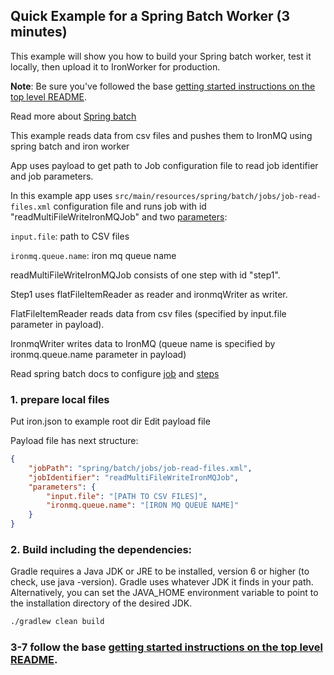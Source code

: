 ## Quick Example for a Spring Batch Worker (3 minutes)

This example will show you how to build your Spring batch worker, test it locally, then upload it
to IronWorker for production.

**Note**: Be sure you've followed the base [getting started instructions on the top level README](https://github.com/iron-io/dockerworker).

Read more about [Spring batch](http://docs.spring.io/spring-batch/trunk/reference/html/index.html)

This example reads data from csv files and pushes them to IronMQ using spring batch and iron worker

App uses payload to get path to Job configuration file to read job identifier and job parameters.

In this example app uses `src/main/resources/spring/batch/jobs/job-read-files.xml` configuration file 
and runs job with id "readMultiFileWriteIronMQJob" and two [parameters](http://docs.spring.io/spring-batch/trunk/reference/html/configureStep.html#late-binding):                                                                                                   

`input.file`: path to CSV files                                                                                                                                 

`ironmq.queue.name`: iron mq queue name


readMultiFileWriteIronMQJob consists of one step with id "step1". 

Step1 uses flatFileItemReader as reader and ironmqWriter as writer. 

FlatFileItemReader reads data from csv files (specified by input.file parameter in payload). 

IronmqWriter writes data to IronMQ (queue name is specified by ironmq.queue.name parameter in payload)


Read spring batch docs to configure [job](http://docs.spring.io/spring-batch/trunk/reference/html/configureJob.html) 
and [steps](http://docs.spring.io/spring-batch/trunk/reference/html/configureStep.html)

### 1. prepare local files

Put iron.json to example root dir
Edit payload file

Payload file has next structure:
```json
{
    "jobPath": "spring/batch/jobs/job-read-files.xml",
    "jobIdentifier": "readMultiFileWriteIronMQJob",
    "parameters": {
        "input.file": "[PATH TO CSV FILES]",
        "ironmq.queue.name": "[IRON MQ QUEUE NAME]"
    }
}
```


### 2. Build including the dependencies:

Gradle requires a Java JDK or JRE to be installed, version 6 or higher (to check, use java -version). 
Gradle uses whatever JDK it finds in your path. Alternatively, you can set the JAVA_HOME environment variable to point to the installation directory of the desired JDK.

```sh
./gradlew clean build
```

### 3-7 follow the base [getting started instructions on the top level README](https://github.com/bupychuk/https://github.com/BupycHuk/iron_worker_spring_batch).